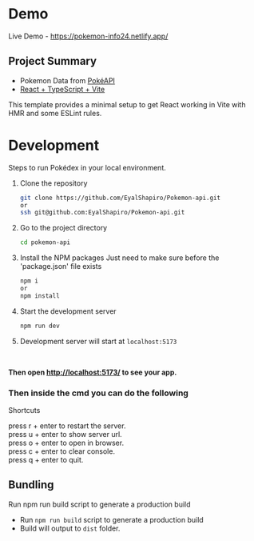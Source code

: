 # Demo
Live Demo - <https://pokemon-info24.netlify.app/>

## Project Summary

- Pokemon Data from [PokéAPI](https://pokeapi.co/)
- [React + TypeScript + Vite](https://vitejs.dev/)

This template provides a minimal setup to get React working in Vite with HMR and some ESLint rules.

# Development

Steps to run Pokédex in your local environment.

1. Clone the repository

   ```sh
   git clone https://github.com/EyalShapiro/Pokemon-api.git
   or 
   ssh git@github.com:EyalShapiro/Pokemon-api.git
   ```

2. Go to the project directory

   ```sh
   cd pokemon-api
   ```

3. Install the NPM packages
Just need to make sure before the 'package.json' file exists

   ```sh
   npm i
   or
   npm install
   ```

4. Start the development server

   ```sh
   npm run dev
   ```

5. Development server will start at `localhost:5173`

<br/>

**Then open <http://localhost:5173/> to see your app.**
### Then inside the cmd you can do the following

  Shortcuts<br/>

  press r + enter to restart the server.<br/>
  press u + enter to show server url.<br/>
  press o + enter to open in browser.<br/>
  press c + enter to clear console.<br/>
  press q + enter to quit.
  
## Bundling

Run npm run build script to generate a production build

- Run `npm run build` script to generate a production build
- Build will output to `dist` folder.


